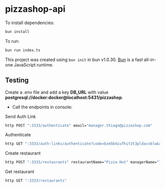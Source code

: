 # pizzashop-api

To install dependencies:

```bash
bun install
```

To run:

```bash
bun run index.ts
```

This project was created using `bun init` in bun v1.0.30. [Bun](https://bun.sh) is a fast all-in-one JavaScript runtime.


## Testing

Create a .env file and add a key **DB_URL** with value **postgresql://docker:docker@localhost:5431/pizzashop**.

- Call the endpoints in console:

Send Auth Link

```bash
http POST ":3333/authenticate" email="manager.thiago@pizzashop.com"
```

Authenticate

```bash
http GET ":3333/auth-links/authenticate?code=bzm5b4iufhit3t3pldacv6lw&redirect=http://localhost:5173"
```

Create restaurant

```bash
http POST ":3333/restaurants" restaurantName="Pizza Hut" managerName="Thiago Santana" phone="123456789" email="manager.thiago@pizzashop.com" 
```

Get restaurant

```bash
http GET ":3333/restaurants"
```